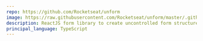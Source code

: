 ```yaml
---
repo: https://github.com/Rocketseat/unform
image: https://raw.githubusercontent.com/Rocketseat/unform/master/.github/assets/logo.png
description: ReactJS form library to create uncontrolled form structures with nested fields, validations and much more!
principal_language: TypeScript
---
```

